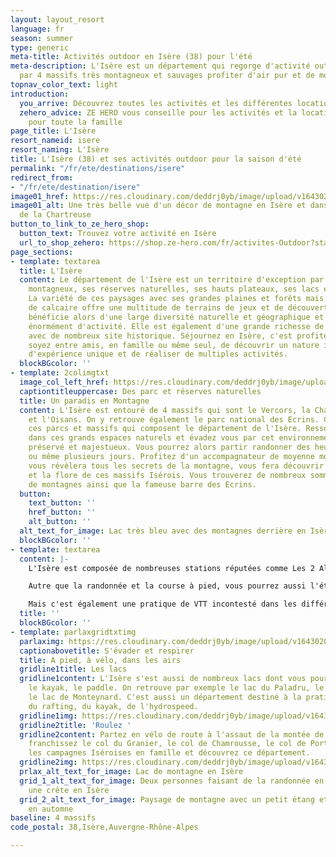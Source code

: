 ```yaml
---
layout: layout_resort
language: fr
season: summer
type: generic
meta-title: Activités outdoor en Isère (38) pour l'été
meta-description: L'Isère est un département qui regorge d'activité outdoor. Entouré
  par 4 massifs très montagneux et sauvages profiter d'air pur et de moment unique.
topnav_color_text: light
introduction:
  you_arrive: Découvrez toutes les activités et les différentes locations en Isère
  zehero_advice: ZE HERO vous conseille pour les activités et la location des équipements
    pour toute la famille
page_title: L'Isère
resort_nameid: isere
resort_naming: L'Isère
title: L'Isère (38) et ses activités outdoor pour la saison d'été
permalink: "/fr/ete/destinations/isere"
redirect_from:
- "/fr/ete/destination/isere"
image01_href: https://res.cloudinary.com/deddrj0yb/image/upload/v1643020863/website/summer/tristan-boucher-vAYnXGhpI54-unsplash_pw94ay.jpg
image01_alt: Une très belle vue d'un décor de montagne en Isère et dans le massif
  de la Chartreuse
button_to_link_to_ze_hero_shop:
  button_text: Trouvez votre activité en Isère
  url_to_shop_zehero: https://shop.ze-hero.com/fr/activites-Outdoor?station=Alpe+d%27Huez&calessonstype=all&catypegenderlistsummer=all&calessonsactivitytype=Parapente&start-date=
page_sections:
- template: textarea
  title: L'Isère
  content: Le département de l'Isère est un territoire d'exception par ses massifs
    montagneux, ses réserves naturelles, ses hauts plateaux, ses lacs et ses rivières.
    La variété de ces paysages avec ses grandes plaines et forêts mais aussi ces massifs
    de calcaire offre une multitude de terrains de jeux et de découverte. L'Isère
    bénéficie alors d'une large diversité naturelle et géographique et vous propose
    énormément d'activité. Elle est également d'une grande richesse de son patrimoine
    avec de nombreux site historique. Séjournez en Isère, c'est profiter que vous
    soyez entre amis, en famille ou même seul, de découvrir un nature incroyable,
    d'expérience unique et de réaliser de multiples activités.
  blockBGcolor: ''
- template: 2colimgtxt
  image_col_left_href: https://res.cloudinary.com/deddrj0yb/image/upload/v1643020862/website/summer/thomas-marchand-QrvWVfYhsCk-unsplash_oceuju.jpg
  captiontitleuppercase: Des parc et réserves naturelles
  title: Un paradis en Montagne
  content: L'Isère est entouré de 4 massifs qui sont le Vercors, la Chartreuse, Belledonne
    et l'Oisans. On y retrouve également le parc national des Ecrins. Ce sont tous
    ces parcs et massifs qui composent le département de l'Isère. Ressourcez vous
    dans ces grands espaces naturels et évadez vous par cet environnement grandiose,
    préservé et majestueux. Vous pourrez alors partir randonner des heures, à la journée
    ou même plusieurs jours. Profitez d'un accompagnateur de moyenne montagne qui
    vous révèlera tous les secrets de la montagne, vous fera découvrir toute la faune
    et la flore de ces massifs Isérois. Vous trouverez de nombreux sommets, des lacs
    de montagnes ainsi que la fameuse barre des Ecrins.
  button:
    text_button: ''
    href_button: ''
    alt_button: ''
  alt_text_for_image: Lac très bleu avec des montagnes derrière en Isère
  blockBGcolor: ''
- template: textarea
  content: |-
    L'Isère est composée de nombreuses stations réputées comme Les 2 Alpes, l'Alpe Huez, l'Oisans, les 7 Laux, Chamrousse, Villard de Lans, le Collet d'Allevard et bien d'autre encore. Vous pourrez bénéficier des diverses infrastructures et activités quelles proposent. Autre que la randonnée, vous pourrez pratiquer également le trail-running. Certaines stations mettent à disposition des parcours balisés ou à télécharger sur votre montre GPS.

    Autre que la randonnée et la course à pied, vous pourrez aussi l'été sur le glacier des 2 Alpes pratiquer le ski et le snowboard. Profitez de faire quelque virages sous un beau soleil ou d'aller faire quelques sauts dans le snowpark.

    Mais c'est également une pratique de VTT incontesté dans les différentes stations et dans les différents massifs de l'Isère. Des parcours et des itinéraires raviront tout le monde, les débutants comme les confirmés comme ceux qui souhaitent faire uniquement de la descente ou de longue randonnée.
  title: ''
  blockBGcolor: ''
- template: parlaxgridtxtimg
  parlaximg: https://res.cloudinary.com/deddrj0yb/image/upload/v1643020862/website/summer/thomas-marchand-QrvWVfYhsCk-unsplash_oceuju.jpg
  captionabovetitle: S'évader et respirer
  title: A pied, à vélo, dans les airs
  gridline1title: Les lacs
  gridline1content: L'Isère s'est aussi de nombreux lacs dont vous pourrez pratiquer
    le kayak, le paddle. On retrouve par exemple le lac du Paladru, le lac de Laffrey,
    le lac de Monteynard. C'est aussi un département destiné à la pratique du canyoning,
    du rafting, du kayak, de l'hydrospeed.
  gridline1img: https://res.cloudinary.com/deddrj0yb/image/upload/v1643020863/website/summer/la-coccinelle-UR3sS74PJhc-unsplash_hn3kgj.jpg
  gridline2title: 'Roulez '
  gridline2content: Partez en vélo de route à l'assaut de la montée de l'Alpe d'Huez,
    franchissez le col du Granier, le col de Chamrousse, le col de Porte. Explorez
    les campagnes Iséroises en famille et découvrez ce département.
  gridline2img: https://res.cloudinary.com/deddrj0yb/image/upload/v1643035410/website/summer/mercvrie-Zq0eVWKQqIo-unsplash_heonqb.jpg
  prlax_alt_text_for_image: Lac de montagne en Isère
  grid_1_alt_text_for_image: Deux personnes faisant de la randonnée en montagne sur
    une crête en Isère
  grid_2_alt_text_for_image: Paysage de montagne avec un petit étang et des sapins
    en automne
baseline: 4 massifs
code_postal: 38,Isère,Auvergne-Rhône-Alpes

---
```

